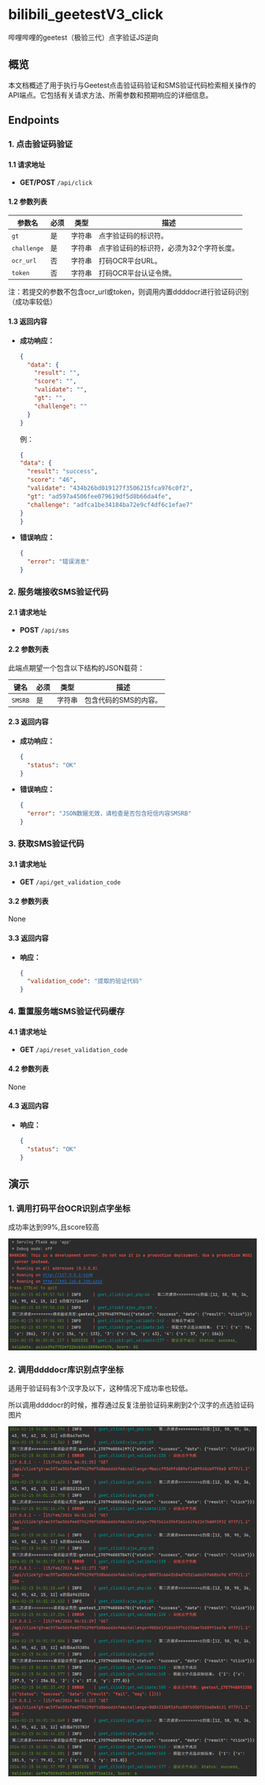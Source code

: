 # bilibili_geetestV3_click
哔哩哔哩的geetest（极验三代）点字验证JS逆向


## 概览

本文档概述了用于执行与Geetest点击验证码验证和SMS验证代码检索相关操作的API端点。它包括有关请求方法、所需参数和预期响应的详细信息。

## Endpoints

### 1. 点击验证码验证

#### 1.1 请求地址

- **GET/POST** `/api/click`

#### 1.2 参数列表

| 参数名      | 必须  | 类型   | 描述                                                               |
|------------|------|--------|-------------------------------------------------------------------|
| `gt`       | 是    | 字符串 | 点字验证码的标识符。                                            |
| `challenge`| 是    | 字符串 | 点字验证码的标识符，必须为32个字符长度。                               |
| `ocr_url`  | 否    | 字符串 | 打码OCR平台URL。                                      |
| `token`    | 否    | 字符串 | 打码OCR平台认证令牌。                                             |

注：若提交的参数不包含ocr_url或token，则调用内置ddddocr进行验证码识别（成功率较低）

#### 1.3 返回内容

- **成功响应：**

  ```json
  {
    "data": {
      "result": "",
      "score": "",
      "validate": "",
      "gt": "",
      "challenge": ""
    }
  }
  ```

  例：
  
    ```json
  {
    "data": {
      "result": "success",
      "score": "46",
      "validate": "434b26bd019127f3506215fca976c0f2",
      "gt": "ad597a4506fee079619df5d8b66da4fe",
      "challenge": "adfca1be34184ba72e9cf4df6c1efae7"
    }
  }
  ```

- **错误响应：**

  ```json
  {
    "error": "错误消息"
  }
  ```

### 2. 服务端接收SMS验证代码

#### 2.1 请求地址

- **POST** `/api/sms`

#### 2.2 参数列表

此端点期望一个包含以下结构的JSON载荷：

| 键名     | 必须  | 类型   | 描述                                  |
|---------|------|--------|--------------------------------------|
| `SMSRB` | 是    | 字符串 | 包含代码的SMS的内容。                  |

#### 2.3 返回内容

- **成功响应：**

  ```json
  {
    "status": "OK"
  }
  ```

- **错误响应：**

  ```json
  {
    "error": "JSON数据无效，请检查是否包含短信内容SMSRB"
  }
  ```

### 3. 获取SMS验证代码

#### 3.1 请求地址

- **GET** `/api/get_validation_code`

#### 3.2 参数列表

None

#### 3.3 返回内容

- **响应：**

  ```json
  {
    "validation_code": "提取的验证代码"
  }
  ```

### 4. 重置服务端SMS验证代码缓存

#### 4.1 请求地址

- **GET** `/api/reset_validation_code`

#### 4.2 参数列表

None

#### 4.3 返回内容

- **响应：**

  ```json
  {
    "status": "OK"
  }
  ```
## 演示

### 1. 调用打码平台OCR识别点字坐标

成功率达到99%,且score较高

<img src="readme_pic/1.png" alt="1" style="zoom:100%;" />

### 2. 调用ddddocr库识别点字坐标

适用于验证码有3个汉字及以下，这种情况下成功率也较低。

所以调用ddddocr的时候，推荐通过反复注册验证码来刷到2个汉字的点选验证码图片

<img src="readme_pic/2.png" alt="1" style="zoom:100%;" />
